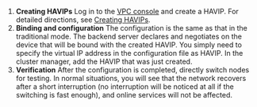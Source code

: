 1. **Creating HAVIPs**
Log in to the [VPC console](https://console.cloud.tencent.com/vpc/havip) and create a HAVIP. For detailed directions, see [Creating HAVIPs](https://intl.cloud.tencent.com/document/product/215/31820#.E5.88.9B.E5.BB.BA-havip).
2. **Binding and configuration**
The configuration is the same as that in the traditional mode. The backend server declares and negotiates on the device that will be bound with the created HAVIP. You simply need to specify the virtual IP address in the configuration file as HAVIP.
In the cluster manager, add the HAVIP that was just created.
3. **Verification**
After the configuration is completed, directly switch nodes for testing.
In normal situations, you will see that the network recovers after a short interruption (no interruption will be noticed at all if the switching is fast enough), and online services will not be affected.

